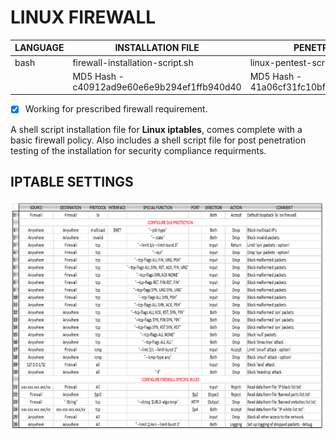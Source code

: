 # LINUX FIREWALL

| LANGUAGE | INSTALLATION FILE | PENETRATION FILE |
|--------|----|-----|
|bash|firewall-installation-script.sh|linux-pentest-script.sh|
||MD5 Hash - c40912ad9e60e6e9b294ef1ffb940d40 | MD5 Hash - 41a06cf31fc10bf73b2186ee53666ca4 |

- [x] Working for prescribed firewall requirement.

A shell script installation file for **Linux iptables**, comes complete with a basic firewall policy. Also includes a shell script file for post penetration testing of the installation for security compliance requirments.

## IPTABLE SETTINGS
![Screenshot](Iptables.png)


